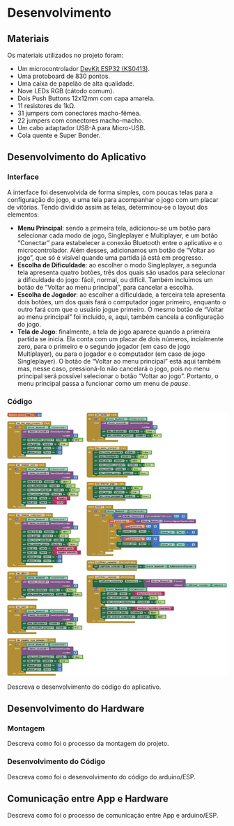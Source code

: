 # Desenvolvimento

## Materiais

Os materiais utilizados no projeto foram:

- Um microcontrolador
  [DevKit ESP32 (KS0413)](https://github.com/keyestudio/KS0413-Keyestudio-ESP32-Core-Board-_Black-and-Eco-friendly/blob/master/KS0413.md).
- Uma protoboard de 830 pontos.
- Uma caixa de papelão de alta qualidade.
- Nove LEDs RGB (cátodo comum).
- Dois Push Buttons 12x12mm com capa amarela.
- 11 resistores de 1kΩ.
- 31 jumpers com conectores macho-fêmea.
- 22 jumpers com conectores macho-macho.
- Um cabo adaptador USB-A para Micro-USB.
- Cola quente e Super Bonder.

## Desenvolvimento do Aplicativo

### Interface

A interface foi desenvolvida de forma simples, com poucas telas para a
configuração do jogo, e uma tela para acompanhar o jogo com um placar de
vitórias. Tendo dividido assim as telas, determinou-se o layout dos elementos:

- **Menu Principal**: sendo a primeira tela, adicionou-se um botão para
  selecionar cada modo de jogo, Singleplayer e Multiplayer, e um botão
  “Conectar” para estabelecer a conexão Bluetooth entre o aplicativo e o
  microcontrolador. Além desses, adicionamos um botão de “Voltar ao jogo”, que
  só é visível quando uma partida já está em progresso.
- **Escolha de Dificuldade**: ao escolher o modo Singleplayer, a segunda tela
  apresenta quatro botões, três dos quais são usados para selecionar a
  dificuldade do jogo: fácil, normal, ou difícil. Também incluímos um botão de
  “Voltar ao menu principal”, para cancelar a escolha.
- **Escolha de Jogador**: ao escolher a dificuldade, a terceira tela apresenta
  dois botões, um dos quais fará o computador jogar primeiro, enquanto o outro
  fará com que o usuário jogue primeiro. O mesmo botão de “Voltar ao menu
  principal” foi incluido, e, aqui, também cancela a configuração do jogo.
- **Tela de Jogo**: finalmente, a tela de jogo aparece quando a primeira partida
  se inicia. Ela conta com um placar de dois números, incialmente zero, para o
  primeiro e o segundo jogador (em caso de jogo Multiplayer), ou para o jogador
  e o computador (em caso de jogo Singleplayer). O botão de “Voltar ao menu
  principal” está aqui também mas, nesse caso, pressioná-lo não cancelará o
  jogo, pois no menu principal será possível selecionar o botão “Voltar ao
  jogo”. Portanto, o menu principal passa a funcionar como um menu de _pause_.

### Código

![Código do aplicativo em blocos](Figuras/blocos.png)

Descreva o desenvolvimento do código do aplicativo.

## Desenvolvimento do Hardware

### Montagem

Descreva como foi o processo da montagem do projeto.

### Desenvolvimento do Código

Descreva como foi o desenvolvimento do código do arduino/ESP.

## Comunicação entre App e Hardware

Descreva como foi o processo de comunicação entre App e arduino/ESP.